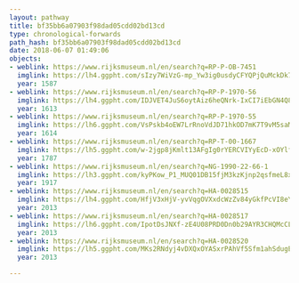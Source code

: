 ```yaml
---
layout: pathway
title: bf35bb6a07903f98dad05cdd02bd13cd
type: chronological-forwards
path_hash: bf35bb6a07903f98dad05cdd02bd13cd
date: 2018-06-07 01:49:06
objects:
- weblink: https://www.rijksmuseum.nl/en/search?q=RP-P-OB-7451
  imglink: https://lh4.ggpht.com/sIzy7WiVzG-mp_Yw3ig0usdyCFYQPjQuMckDk7hGBif3KE69FkV-6uICOMtmoMVnKL7Jy9KTv14akskKD76JIlPksj8=s200
  year: 1587
- weblink: https://www.rijksmuseum.nl/en/search?q=RP-P-1970-56
  imglink: https://lh4.ggpht.com/IDJVET4JuS6oytAiz6heQNrk-IxCI7iEbGN4Q8I0PxESUExfdpjIERvFoYu5i1S9KMn2PYKQsVJPk3pZGy1syaPnyQ=s200
  year: 1613
- weblink: https://www.rijksmuseum.nl/en/search?q=RP-P-1970-55
  imglink: https://lh6.ggpht.com/VsPskb4oEW7LrRnoVdJD71hkOD7mK7T9vM5saM5JZgJLUYf7K314kWE5BRoMPpjWrIcOVF8H8O5JaLpKDhb3pEjosy4=s200
  year: 1614
- weblink: https://www.rijksmuseum.nl/en/search?q=RP-T-00-1667
  imglink: https://lh5.ggpht.com/w-2jgp8jKmlt13AFgIg0rYERCVIYyEcD-xOYlf3Sb-j_M6MTWgdiiPFURUuR5wcouUekxr1VnIzUvbFEPB-EaRHmkLc=s200
  year: 1787
- weblink: https://www.rijksmuseum.nl/en/search?q=NG-1990-22-66-1
  imglink: https://lh3.ggpht.com/kyPKow_P1_MUQ01DB15fjM3kzKjnp2qsfmeL8xcxL1EAJDaq1ds5yuIeteM80L9Vvm4zdNT-CI-bbEIR6_jU217szw=s200
  year: 1917
- weblink: https://www.rijksmuseum.nl/en/search?q=HA-0028515
  imglink: https://lh4.ggpht.com/HfjV3xHjV-yvVqgOVXxdcWzZv84yGkfPcVI8eY6eesiqekjQnPGZUsyRpJj4I9X9EYckgG5uZTxekxvRIRPLqZ6mXiA=s200
  year: 2013
- weblink: https://www.rijksmuseum.nl/en/search?q=HA-0028517
  imglink: https://lh6.ggpht.com/IpotDsJNXf-zE4U08PRD0Dn0b29AYR3CHQMcCLME9JZjDQoNRtUn-E_TkBdFJVWHHKDLh0dv8PdjxbpPKB166rhrsA=s200
  year: 2013
- weblink: https://www.rijksmuseum.nl/en/search?q=HA-0028520
  imglink: https://lh5.ggpht.com/MKs2RNdyj4vDXQxOYASxrPAhVf5Sfm1ahSdugEVbanTyYB4FD3GHAwinWCUahA2iS_y313jww7R-wNFshTM9faIvj00=s200
  year: 2013

---
```

